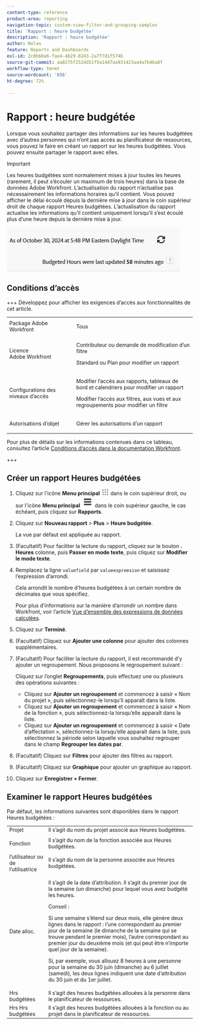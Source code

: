 ```yaml
---
content-type: reference
product-area: reporting
navigation-topic: custom-view-filter-and-grouping-samples
title: 'Rapport : heure budgétée'
description: 'Rapport : heure budgétée'
author: Nolan
feature: Reports and Dashboards
exl-id: 2c0b60a6-fae4-4b29-8243-2a7f7d1f574b
source-git-commit: aa8275f252dd51f5a14d7aa931423aa4afb4ba8f
workflow-type: tm+mt
source-wordcount: '656'
ht-degree: 72%

---
```


# Rapport : heure budgétée

<!--Audited: 10/2024-->

<!--
<p data-mc-conditions="QuicksilverOrClassic.Draft mode">(NOTE: From&nbsp;Alina: This is my article, but since it's about building a report, it is in the Reporting section. Please don't remove it -it's linked to Resource Management and it is super important.) </p>
-->

Lorsque vous souhaitez partager des informations sur les heures budgétées avec d’autres personnes qui n’ont pas accès au planificateur de ressources, vous pouvez le faire en créant un rapport sur les heures budgétées. Vous pouvez ensuite partager le rapport avec elles.

>[!IMPORTANT]
>
>Les heures budgétées sont normalement mises à jour toutes les heures (rarement, il peut s’écouler un maximum de trois heures) dans la base de données Adobe Workfront. L’actualisation du rapport n’actualise pas nécessairement les informations horaires qu’il contient. Vous pouvez afficher le délai écoulé depuis la dernière mise à jour dans le coin supérieur droit de chaque rapport Heures budgétées. L’actualisation du rapport actualise les informations qu’il contient uniquement lorsqu’il s’est écoulé plus d’une heure depuis la dernière mise à jour.
>
>![Avertissement de synchronisation de l&#39;heure du rapport des heures budgétées](assets/budgeted-hour-report-time-sync-warning-350x74.png)

## Conditions d’accès

+++ Développez pour afficher les exigences d’accès aux fonctionnalités de cet article. 

<table style="table-layout:auto"> 
 <col> 
 <col> 
 <tbody> 
  <tr> 
   <td role="rowheader">Package Adobe Workfront</td> 
   <td> <p>Tous</p> </td> 
  </tr> 
  <tr> 
   <td role="rowheader">Licence Adobe Workfront</td> 
   <td> 
   <p>Contributeur ou demande de modification d’un filtre </p>
   <p>Standard ou Plan pour modifier un rapport</p>
  </tr> 
  <tr> 
   <td role="rowheader">Configurations des niveaux d’accès</td> 
   <td> <p>Modifier l’accès aux rapports, tableaux de bord et calendriers pour modifier un rapport</p> <p>Modifier l’accès aux filtres, aux vues et aux regroupements pour modifier un filtre</p> </td> 
  </tr> 
  <tr> 
   <td role="rowheader">Autorisations d’objet</td> 
   <td> <p>Gérer les autorisations d’un rapport</p>  </td> 
  </tr> 
 </tbody> 
</table>

Pour plus de détails sur les informations contenues dans ce tableau, consultez l’article [Conditions d’accès dans la documentation Workfront](/help/quicksilver/administration-and-setup/add-users/access-levels-and-object-permissions/access-level-requirements-in-documentation.md).

+++

## Créer un rapport Heures budgétées

1. Cliquez sur l&#39;icône **Menu principal** ![icône du menu principal](assets/main-menu-icon.png) dans le coin supérieur droit, ou sur l&#39;icône **Menu principal** ![lignes du menu principal](assets/lines-main-menu.png) dans le coin supérieur gauche, le cas échéant, puis cliquez sur **Rapports**.

1. Cliquez sur **Nouveau rapport** > **Plus** > **Heure budgétée**.

   La vue par défaut est appliquée au rapport.

1. (Facultatif) Pour faciliter la lecture du rapport, cliquez sur le bouton **. Heures** colonne, puis **Passer en mode texte**, puis cliquez sur **Modifier le mode texte**.
1. Remplacez la ligne `valuefield` par `valueexpreesion` et saisissez l’expression d’arrondi.

   Cela arrondit le nombre d’heures budgétées à un certain nombre de décimales que vous spécifiez.

   Pour plus d’informations sur la manière d’arrondir un nombre dans Workfront, voir l’article [Vue d’ensemble des expressions de données calculées](../../../reports-and-dashboards/reports/calc-cstm-data-reports/calculated-data-expressions.md).

1. Cliquez sur **Terminé**.
1. (Facultatif) Cliquez sur **Ajouter une colonne** pour ajouter des colonnes supplémentaires.
1. (Facultatif) Pour faciliter la lecture du rapport, il est recommandé d’y ajouter un regroupement. Nous proposons le regroupement suivant :

   Cliquez sur l’onglet **Regroupements**, puis effectuez une ou plusieurs des opérations suivantes :

   * Cliquez sur **Ajouter un regroupement** et commencez à saisir « Nom du projet », puis sélectionnez-le lorsqu’il apparaît dans la liste.
   * Cliquez sur **Ajouter un regroupement** et commencez à saisir « Nom de la fonction », puis sélectionnez-la lorsqu’elle apparaît dans la liste.
   * Cliquez sur **Ajouter un regroupement** et commencez à saisir « Date d’affectation », sélectionnez-la lorsqu’elle apparaît dans la liste, puis sélectionnez la période selon laquelle vous souhaitez regrouper dans le champ **Regrouper les dates par**.

1. (Facultatif) Cliquez sur **Filtres** pour ajouter des filtres au rapport.
1. (Facultatif) Cliquez sur **Graphique** pour ajouter un graphique au rapport.
1. Cliquez sur **Enregistrer + Fermer**.

## Examiner le rapport Heures budgétées

Par défaut, les informations suivantes sont disponibles dans le rapport Heures budgétées :

<table style="table-layout:auto"> 
 <col> 
 <col> 
 <tbody> 
  <tr> 
   <td role="rowheader">Projet </td> 
   <td>Il s’agit du nom du projet associé aux Heures budgétées.</td> 
  </tr> 
  <tr> 
   <td role="rowheader"> <p>Fonction</p> </td> 
   <td>Il s’agit du nom de la fonction associée aux Heures budgétées. </td> 
  </tr> 
  <tr> 
   <td role="rowheader">l’utilisateur ou de l’utilisatrice</td> 
   <td>Il s’agit du nom de la personne associée aux Heures budgétées.</td> 
  </tr> 
  <tr> 
   <td role="rowheader">Date alloc.</td> 
   <td> <p>Il s’agit de la date d’attribution. Il s’agit du premier jour de la semaine (un dimanche) pour lequel vous avez budgété les heures.</p> <p>Conseil :  <p>Si une semaine s’étend sur deux mois, elle génère deux lignes dans le rapport : l’une correspondant au premier jour de la semaine (le dimanche de la semaine qui se trouve pendant le premier mois), l’autre correspondant au premier jour du deuxième mois (et qui peut être n’importe quel jour de la semaine).</p> <p>Si, par exemple, vous allouez 8 heures à une personne pour la semaine du 30 juin (dimanche) au 6 juillet (samedi), les deux lignes indiquent une date d’attribution du 30 juin et du 1er juillet.</p> </p> </td> 
  </tr> 
  <tr> 
   <td role="rowheader">Hrs budgétées</td> 
   <td>Il s’agit des heures budgétées allouées à la personne dans le planificateur de ressources.</td> 
  </tr> 
  <tr> 
   <td role="rowheader">Hrs Hrs budgétées</td> 
   <td>Il s’agit des heures budgétées allouées à la fonction ou au projet dans le planificateur de ressources.</td> 
  </tr> 
 </tbody> 
</table>
